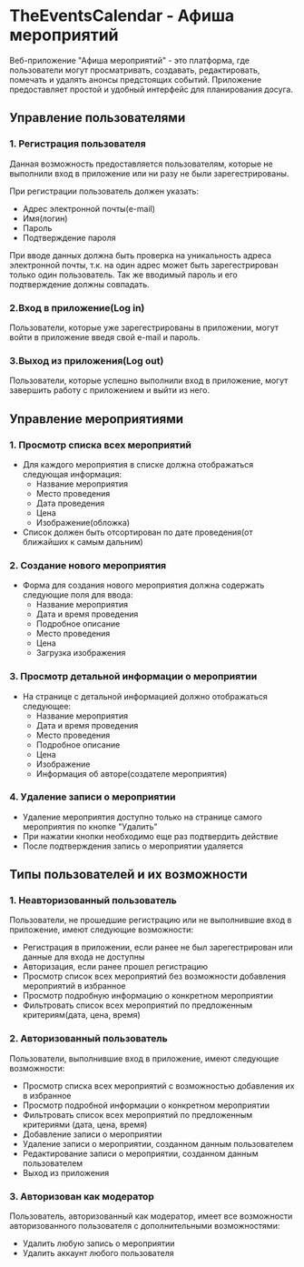 # TheEventsCalendar - Афиша мероприятий
Веб-приложение "Афиша мероприятий" - это платформа, где пользователи могут просматривать, создавать, редактировать, помечать и удалять анонсы предстоящих событий. Приложение предоставляет простой и удобный интерфейс для планирования досуга.
## Управление пользователями
### 1. Регистрация пользователя
Данная возможность предоставляется пользователям, которые не выполнили вход в приложение или ни разу не были зарегестрированы.<br>

При регистрации пользователь должен указать:
- Адрес электронной почты(e-mail)
- Имя(логин)
- Пароль
- Подтверждение пароля 
<p>При вводе данных должна быть проверка на уникальность адреса электронной почты, т.к. на один адрес может быть зарегестрирован только один пользователь. Так же вводимый пароль и его подтверждение должны совпадать.

### 2.Вход в приложение(Log in)
Пользователи, которые уже зарегестрированы в приложении, могут войти в приложение введя свой e-mail и пароль.

### 3.Выход из приложения(Log out)
Пользователи, которые успешно выполнили вход в приложение, могут завершить работу с приложением и выйти из него.

## Управление мероприятиями
### 1. Просмотр списка всех мероприятий

- Для каждого мероприятия в списке должна отображаться следующая информация:
  - Название мероприятия
  - Место проведения
  - Дата проведения
  - Цена
  - Изображение(обложка)
- Список должен быть отсортирован по дате проведения(от ближайших к самым дальним)

### 2. Создание нового мероприятия

- Форма для создания нового мероприятия должна содержать следующие поля для ввода:
  - Название мероприятия
  - Дата и время проведения
  - Подробное описание
  - Место проведения
  - Цена
  - Загрузка изображения

### 3. Просмотр детальной информации о мероприятии

- На странице с детальной информацией должно отображаться следующее:
  - Название мероприятия
  - Дата и время проведения
  - Место проведения
  - Подробное описание
  - Цена
  - Изображение
  - Информация об авторе(создателе мероприятия)


 ### 4. Удаление записи о мероприятии

  - Удаление мероприятия доступно только на странице самого мероприятия по кнопке "Удалить"
  - При нажатии кнопки необходимо еще раз подтвердить действие
  - После подтверждения запись о мероприятии удаляется


  ## Типы пользователей и их возможности

### 1. Неавторизованный пользователь
  Пользователи, не прошедшие регистрацию или не выполнившие вход в приложение, имеют следующие возможности:
  - Регистрация в приложении, если ранее не был зарегестрирован или данные для входа не доступны
  - Авторизация, если ранее прошел регистрацию
  - Просмотр список всех мероприятий без возможности добавления мероприятий в избранное
  - Просмотр подробную информацию о конкретном мероприятии
  - Фильтровать список всех мероприятий по предложенным критериям(дата, цена, время)

### 2. Авторизованный пользователь
Пользователи, выполнившие вход в приложение, имеют следующие возможности:
- Просмотр списка всех мероприятий с возможностью добавления их в избранное
- Просмотр подробной информации о конкретном мероприятии
- Фильтровать список всех мероприятий по предложенным критериями (дата, цена, время)
- Добавление записи о мероприятии
- Удаление записи о мероприятии, созданном данным пользователем
- Редактирование записи о мероприятии, созданном данным пользователем
- Выход из приложения

### 3. Авторизован как модератор
Пользователь, авторизованный как модератор, имеет все возможности авторизованного пользователя с дополнительными возможностями:
- Удалить любую запись о мероприятии
- Удалить аккаунт любого пользователя
  
  
